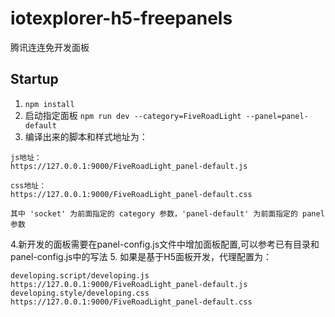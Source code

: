# iotexplorer-h5-freepanels

腾讯连连免开发面板

## Startup

1. `npm install`
2. 启动指定面板 `npm run dev --category=FiveRoadLight --panel=panel-default`
3. 编译出来的脚本和样式地址为：


```
js地址：
https://127.0.0.1:9000/FiveRoadLight_panel-default.js

css地址：
https://127.0.0.1:9000/FiveRoadLight_panel-default.css

其中 'socket' 为前面指定的 category 参数，'panel-default' 为前面指定的 panel 参数
```
4.新开发的面板需要在panel-config.js文件中增加面板配置,可以参考已有目录和panel-config.js中的写法
5. 如果是基于H5面板开发，代理配置为：

```
developing.script/developing.js https://127.0.0.1:9000/FiveRoadLight_panel-default.js
developing.style/developing.css https://127.0.0.1:9000/FiveRoadLight_panel-default.css
```


